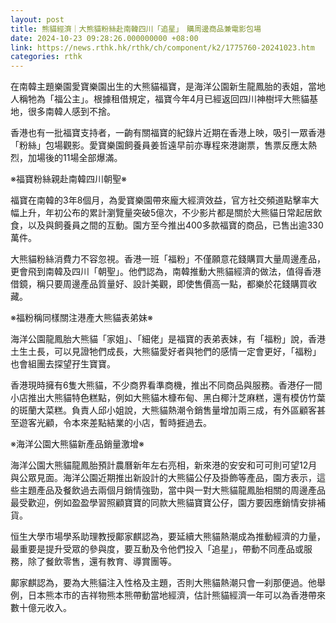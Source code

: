 ```yaml
---
layout: post
title: 熊貓經濟｜大熊貓粉絲赴南韓四川「追星」　購周邊商品兼電影包場
date: 2024-10-23 09:28:26.000000000 +08:00
link: https://news.rthk.hk/rthk/ch/component/k2/1775760-20241023.htm
categories: rthk
---
```


在南韓主題樂園愛寶樂園出生的大熊貓福寶，是海洋公園新生龍鳳胎的表姐，當地人稱牠為「福公主」。根據租借規定，福寶今年4月已經返回四川神樹坪大熊貓基地，很多南韓人感到不捨。

香港也有一批福寶支持者，一齣有關福寶的紀錄片近期在香港上映，吸引一眾香港「粉絲」包場觀影。愛寶樂園飼養員姜哲遠早前亦專程來港謝票，售票反應太熱烈，加場後的11場全部爆滿。

 ※福寶粉絲親赴南韓四川朝聖※ 

福寶在南韓的3年8個月，為愛寶樂園帶來龐大經濟效益，官方社交頻道點擊率大幅上升，年初公布的累計瀏覽量突破5億次，不少影片都是關於大熊貓日常起居飲食，以及與飼養員之間的互動。園方至今推出400多款福寶的商品，已售出逾330萬件。

大熊貓粉絲消費力不容忽視。香港一班「福粉」不僅願意花錢購買大量周邊產品，更會飛到南韓及四川「朝聖」。他們認為，南韓推動大熊貓經濟的做法，值得香港借鏡，稱只要周邊產品質量好、設計美觀，即使售價高一點，都樂於花錢購買收藏。

※福粉稱同樣關注港產大熊貓表弟妹※ 

海洋公園龍鳳胎大熊貓「家姐」、「細佬」是福寶的表弟表妹，有「福粉」說，香港土生土長，可以見證牠們成長，大熊貓愛好者與牠們的感情一定會更好，「福粉」也會組團去探望孖生寶寶。

香港現時擁有6隻大熊貓，不少商界看準商機，推出不同商品與服務。香港仔一間小店推出大熊貓特色糕點，例如大熊貓木槺布甸、黑白椰汁芝麻糕，還有模仿竹葉的斑蘭大菜糕。負責人邱小姐說，大熊貓熱潮令銷售量增加兩三成，有外區顧客甚至遊客光顧，令本來差點結業的小店，暫時捱過去。

※海洋公園大熊貓新產品銷量激增※ 

海洋公園大熊貓龍鳳胎預計農曆新年左右亮相，新來港的安安和可可則可望12月與公眾見面。海洋公園近期推出新設計的大熊貓公仔及掛飾等產品，園方表示，這些主題產品及餐飲過去兩個月銷情強勁，當中與一對大熊貓龍鳳胎相關的周邊產品最受歡迎，例如盈盈學習照顧寶寶的同款大熊貓寶寶公仔，園方要因應銷情安排補貨。

恒生大學市場學系助理教授鄺家麒認為，要延續大熊貓熱潮成為推動經濟的力量，最重要是提升受眾的參與度，要互動及令他們投入「追星」，帶動不同產品或服務，除了餐飲零售，還有教育、導賞團等。

鄺家麒認為，要為大熊貓注入性格及主題，否則大熊貓熱潮只會一刹那便過。他舉例，日本熊本市的吉祥物熊本熊帶動當地經濟，估計熊貓經濟一年可以為香港帶來數十億元收入。
